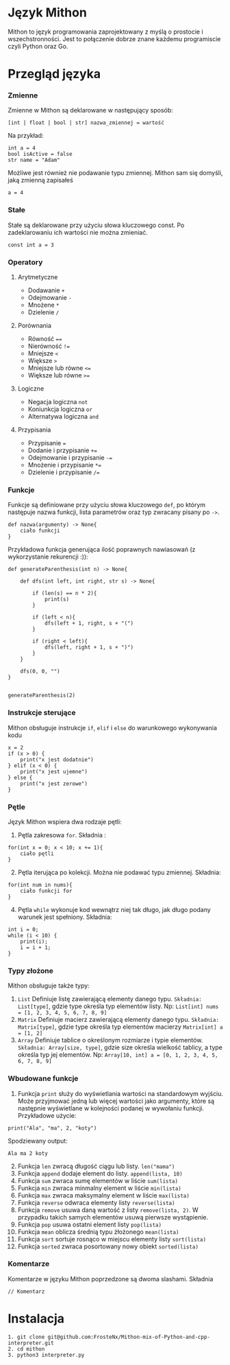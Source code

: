 # Język Mithon

Mithon to język programowania zaprojektowany z myślą o prostocie i wszechstronności. Jest to połączenie dobrze znane każdemu programiscie czyli Python oraz Go.

# Przegląd języka

### Zmienne
Zmienne w Mithon są deklarowane w następujący sposób:
```
[int | float | bool | str] nazwa_zmiennej = wartość
```
Na przykład:
```
int a = 4
bool isActive = false
str name = "Adam"
```
Możliwe jest również nie podawanie typu zmiennej. Mithon sam się domyśli, jaką zmienną zapisałeś
```
a = 4
```

### Stałe

Stałe są deklarowane przy użyciu słowa kluczowego const. Po zadeklarowaniu ich wartości nie można zmieniać.

```
const int a = 3
```
### Operatory
1. Arytmetyczne
    - Dodawanie ``` + ```
    - Odejmowanie ``` - ```
    - Mnożene ``` * ```
    - Dzielenie ``` / ```
2. Porównania
    - Równość ``` == ```
    - Nierówność ``` !=  ```
    - Mniejsze ``` < ```
    - Większe ``` > ```
    - Mniejsze lub równe ``` <= ```
    - Większe lub równe ``` >= ```
3. Logiczne
    - Negacja logiczna ```not```
    - Koniunkcja logiczna ```or```
    - Alternatywa logiczna ```and```

4. Przypisania
    - Przypisanie ``` = ```
    - Dodanie i przypisanie ```+=```
    - Odejmowanie i przypisanie ```-=```
    - Mnożenie i przypisanie ```*=```
    - Dzielenie i przypisanie ```/=```

### Funkcje 

Funkcje są definiowane przy użyciu słowa kluczowego ```def```, po którym następuje nazwa funkcji, lista parametrów oraz typ zwracany pisany po ``` -> ```.

```
def nazwa(argumenty) -> None{
    ciało funkcji
}
```
Przykładowa funkcja generująca ilość poprawnych nawiasowań (z wykorzystanie rekurencji :)):

```
def generateParenthesis(int n) -> None{

    def dfs(int left, int right, str s) -> None{

        if (len(s) == n * 2){
            print(s)
        }
			
		if (left < n){
			dfs(left + 1, right, s + "(")
        }

		if (right < left){
            dfs(left, right + 1, s + ")")
        }
    }
		
	dfs(0, 0, "")
}
	

generateParenthesis(2)
```

### Instrukcje sterujące

Mithon obsługuje instrukcje ```if```, ```elif``` i ```else``` do warunkowego wykonywania kodu

```
x = 2
if (x > 0) {
    print("x jest dodatnie")
} elif (x < 0) {
    print("x jest ujemne")
} else {
    print("x jest zerowe")
}

```
### Pętle
Język Mithon wspiera dwa rodzaje pętli: 
1. Pętla zakresowa ```for```. Składnia :

```
for(int x = 0; x < 10; x += 1){
	ciało pętli
}
```
2. Pętla iterująca po kolekcji. Można nie podawać typu zmiennej. Składnia:

```
for(int num in nums){
	ciało funkcji for
}
```

4. Pętla ```while``` wykonuje kod wewnątrz niej tak długo, jak długo podany warunek jest spełniony. Składnia:
```
int i = 0;
while (i < 10) {
    print(i);
    i = i + 1;
}
```


### Typy złożone

Mithon obsługuje także typy:
1. ```List``` Definiuje listę zawierającą elementy danego typu. ```Składnia: List[type]```, gdzie type określa typ elementów listy. Np:
```List[int] nums = [1, 2, 3, 4, 5, 6, 7, 8, 9]```
2. ```Matrix``` Definiuje macierz zawierającą elementy danego typu. ```Składnia: Matrix[type]```, gdzie type określa typ elementów macierzy
```Matrix[int] a = [1, 2]```
3. ```Array``` Definiuje tablice o określonym rozmiarze i typie elementów. ```Składnia: Array[size, type]```, gdzie size określa wielkość tablicy, a type określa typ jej elementów. Np:
```Array[10, int] a = [0, 1, 2, 3, 4, 5, 6, 7, 8, 9]```

### Wbudowane funkcje 

1. Funkcja ```print``` służy do wyświetlania wartości na standardowym wyjściu. Może przyjmować jedną lub więcej wartości jako argumenty, które są następnie wyświetlane w kolejności podanej w wywołaniu funkcji.
Przykładowe użycie:
```
print("Ala", "ma", 2, "koty")
```
Spodziewany output:
```
Ala ma 2 koty
```
2. Funkcja ```len``` zwracą długość ciągu lub listy. ```len("mama")```
3. Funkcja ```append```  dodaje element do listy. ```append(lista, 10)```
4. Funkcja ```sum``` zwraca sumę elementów w liście ```sum(lista)```
5. Funkcja ```min``` zwraca minmalny element w liście ```min(lista)```
6. Funkcja ```max``` zwraca maksymalny element w liście ```max(lista)```
7. Funkcja ```reverse``` odwraca elementy listy ```reverse(lista)```
8. Funkcja ```remove``` usuwa daną wartość z listy ```remove(lista, 2)```. W przypadku takich samych elementów usuwą pierwsze wystąpienie.
9. Funkcja ```pop``` usuwa ostatni element listy ```pop(lista)```
10. Funkcja ```mean``` oblicza średnią typu żłożonego ```mean(lista)```
11. Funkcja ```sort``` sortuje rosnąco w miejscu elementy listy ```sort(lista)```
12. Funkcja ```sorted``` zwraca posortowany nowy obiekt ```sorted(lista)```

### Komentarze
Komentarze w języku Mithon poprzedzone są dwoma slashami. Składnia
```
// Komentarz
```

# Instalacja
```
1. git clone git@github.com:FrosteNx/Mithon-mix-of-Python-and-cpp-interpreter.git
2. cd mithon
3. python3 interpreter.py
```
